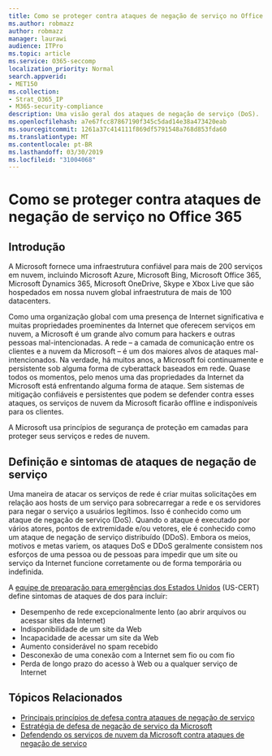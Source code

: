 ```yaml
---
title: Como se proteger contra ataques de negação de serviço no Office 365
ms.author: robmazz
author: robmazz
manager: laurawi
audience: ITPro
ms.topic: article
ms.service: O365-seccomp
localization_priority: Normal
search.appverid:
- MET150
ms.collection:
- Strat_O365_IP
- M365-security-compliance
description: Uma visão geral dos ataques de negação de serviço (DoS).
ms.openlocfilehash: a7e67fcc87867190f345c5dad14e38a473420eab
ms.sourcegitcommit: 1261a37c414111f869df5791548a768d853fda60
ms.translationtype: MT
ms.contentlocale: pt-BR
ms.lasthandoff: 03/30/2019
ms.locfileid: "31004068"
---
```

# <a name="defending-against-denial-of-service-attacks-in-office-365"></a>Como se proteger contra ataques de negação de serviço no Office 365

## <a name="introduction"></a>Introdução
A Microsoft fornece uma infraestrutura confiável para mais de 200 serviços em nuvem, incluindo Microsoft Azure, Microsoft Bing, Microsoft Office 365, Microsoft Dynamics 365, Microsoft OneDrive, Skype e Xbox Live que são hospedados em nossa nuvem global infraestrutura de mais de 100 datacenters.

Como uma organização global com uma presença de Internet significativa e muitas propriedades proeminentes da Internet que oferecem serviços em nuvem, a Microsoft é um grande alvo comum para hackers e outras pessoas mal-intencionadas. A rede – a camada de comunicação entre os clientes e a nuvem da Microsoft – é um dos maiores alvos de ataques mal-intencionados. Na verdade, há muitos anos, a Microsoft foi continuamente e persistente sob alguma forma de cyberattack baseados em rede. Quase todos os momentos, pelo menos uma das propriedades da Internet da Microsoft está enfrentando alguma forma de ataque. Sem sistemas de mitigação confiáveis e persistentes que podem se defender contra esses ataques, os serviços de nuvem da Microsoft ficarão offline e indisponíveis para os clientes.

A Microsoft usa princípios de segurança de proteção em camadas para proteger seus serviços e redes de nuvem. 

## <a name="definition-and-symptoms-of-denial-of-service-attacks"></a>Definição e sintomas de ataques de negação de serviço
Uma maneira de atacar os serviços de rede é criar muitas solicitações em relação aos hosts de um serviço para sobrecarregar a rede e os servidores para negar o serviço a usuários legítimos. Isso é conhecido como um ataque de negação de serviço (DoS). Quando o ataque é executado por vários atores, pontos de extremidade e/ou vetores, ele é conhecido como um ataque de negação de serviço distribuído (DDoS). Embora os meios, motivos e metas variem, os ataques DoS e DDoS geralmente consistem nos esforços de uma pessoa ou de pessoas para impedir que um site ou serviço da Internet funcione corretamente ou de forma temporária ou indefinida.

A [equipe de preparação para emergências dos Estados Unidos](https://www.us-cert.gov/) (US-CERT) define sintomas de ataques de dos para incluir:
- Desempenho de rede excepcionalmente lento (ao abrir arquivos ou acessar sites da Internet)
- Indisponibilidade de um site da Web
- Incapacidade de acessar um site da Web
- Aumento considerável no spam recebido
- Desconexão de uma conexão com a Internet sem fio ou com fio
- Perda de longo prazo do acesso à Web ou a qualquer serviço de Internet

## <a name="related-topics"></a>Tópicos Relacionados
- [Principais princípios de defesa contra ataques de negação de serviço](office-365-core-principles-of-defense-against-dos-attacks.md)
- [Estratégia de defesa de negação de serviço da Microsoft](office-365-microsoft-dos-defense-strategy.md)
- [Defendendo os serviços de nuvem da Microsoft contra ataques de negação de serviço](office-365-defending-cloud-services-against-dos-attacks.md)
